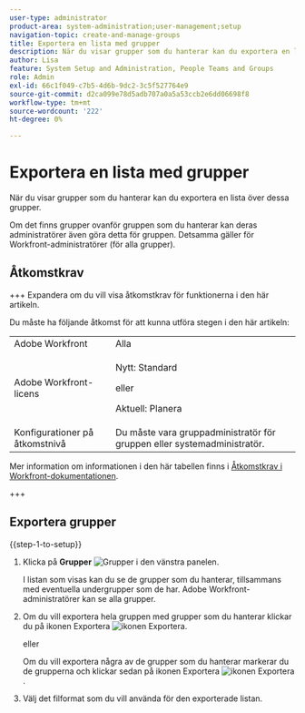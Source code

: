 ```yaml
---
user-type: administrator
product-area: system-administration;user-management;setup
navigation-topic: create-and-manage-groups
title: Exportera en lista med grupper
description: När du visar grupper som du hanterar kan du exportera en lista över dessa grupper.
author: Lisa
feature: System Setup and Administration, People Teams and Groups
role: Admin
exl-id: 66c1f049-c7b5-4d6b-9dc2-3c5f527764e9
source-git-commit: d2ca099e78d5adb707a0a5a53ccb2e6dd06698f8
workflow-type: tm+mt
source-wordcount: '222'
ht-degree: 0%

---
```


# Exportera en lista med grupper

När du visar grupper som du hanterar kan du exportera en lista över dessa grupper.

Om det finns grupper ovanför gruppen som du hanterar kan deras administratörer även göra detta för gruppen. Detsamma gäller för Workfront-administratörer (för alla grupper).

## Åtkomstkrav

+++ Expandera om du vill visa åtkomstkrav för funktionerna i den här artikeln.

Du måste ha följande åtkomst för att kunna utföra stegen i den här artikeln:

<table style="table-layout:auto"> 
 <col> 
 <col> 
 <tbody> 
  <tr> 
   <td role="rowheader">Adobe Workfront</td> 
   <td>Alla</td> 
  </tr> 
  <tr> 
  <tr> 
   <td role="rowheader">Adobe Workfront-licens</td> 
   <td><p>Nytt: Standard</p>
       <p>eller</p>
       <p>Aktuell: Planera</p></td>
  </tr> 
  </tr> 
  <tr> 
   <td role="rowheader">Konfigurationer på åtkomstnivå</td> 
   <td>Du måste vara gruppadministratör för gruppen eller systemadministratör.</td>
  </tr> 
 </tbody> 
</table>

Mer information om informationen i den här tabellen finns i [Åtkomstkrav i Workfront-dokumentationen](/help/quicksilver/administration-and-setup/add-users/access-levels-and-object-permissions/access-level-requirements-in-documentation.md).

+++

## Exportera grupper

{{step-1-to-setup}}

1. Klicka på **Grupper** ![Grupper](assets/groups-icon.png) i den vänstra panelen.

   I listan som visas kan du se de grupper som du hanterar, tillsammans med eventuella undergrupper som de har. Adobe Workfront-administratörer kan se alla grupper.

1. Om du vill exportera hela gruppen med grupper som du hanterar klickar du på ikonen Exportera ![ikonen Exportera](assets/export.png).

   eller

   Om du vill exportera några av de grupper som du hanterar markerar du de grupperna och klickar sedan på ikonen Exportera ![ikonen Exportera](assets/export.png).

1. Välj det filformat som du vill använda för den exporterade listan.
